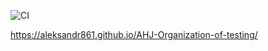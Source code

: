![CI](https://github.com/Aleksandr861/AHJ-Organization-of-testing/actions/workflows/web.yml/badge.svg)

https://aleksandr861.github.io/AHJ-Organization-of-testing/